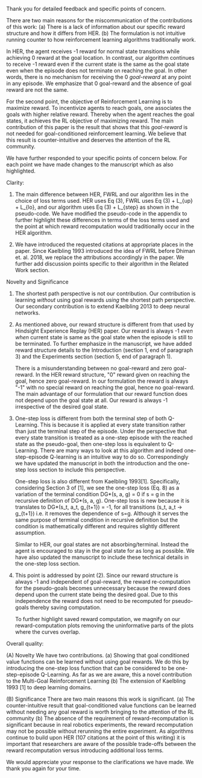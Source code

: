 Thank you for detailed feedback and specific points of concern. 

There are two main reasons for the miscommunication of the contributions of this work: 
(a) There is a lack of information about our specific reward structure and how it
differs from HER. (b) The formulation is not intuitive running counter to how
reinforcement learning algorithms traditionally work. 

In HER, the agent receives -1 reward for normal state transitions while
achieving 0 reward at the goal location. In contrast, our algorithm continues
to receive -1 reward even if the current state is the same as the goal state
even when the episode does not terminate on reaching the goal.  In other words,
there is no mechanism for receiving the 0 *goal-reward* at any point in any
episode.  We emphasize that 0 goal-reward and the absence of goal reward are
not the same. 

For the second point, the objective of Reinforcement Learning is to maximize
reward. To incentivize agents to reach goals, one associates the goals with
higher relative reward. Thereby when the agent reaches the goal states, it
achieves the RL objective of maximizing reward. The main contribution of this
paper is the result that shows that this *goal-reward* is not needed for
goal-conditioned reinforcement learning. We believe that this result is
counter-intuitive and deserves the attention of the RL community.

We have further responded to your specific points of concern below. For each
point we have made changes to the manuscript which as also highlighted. 

Clarity:
1. The main difference between HER, FWRL and our algorithm lies in the choice
   of loss terms used. HER uses Eq (3), FWRL uses Eq (3) + L_{up} + L_{lo}, and
   our algorithm uses Eq (3) + L_{step} as shown in the pseudo-code. We have modified the 
   pseudo-code in the appendix 
   to further highlight these differences in terms of the loss terms used and
   the point at which reward recomputation would traditionally occur in the HER
   algorithm.

2. We have introduced the requested citations at appropriate places in the
   paper. Since Kaelbling 1993 introduced the idea of FWRL before Dhiman et. al.
   2018, we replace the attributions accordingly in the paper. We further add
   discussion points specific to their algorithm in the Related Work section. 

Novelty and Significance
1. The shortest path perspective is not our contribution. Our contribution is
   learning *without* using goal rewards *using* the shortest path perspective.
   Our secondary contribution is to extend Kaelbling 2013 to deep neural
   networks.

2. As mentioned above, our reward structure is different from that used by
   Hindsight Experience Replay (HER) paper.  Our reward is always -1 *even when*
   current state is same as the goal state when the episode is still to be
   terminated. To further emphasize in the manuscript, we have added reward
   structure details to the Introduction (section 1, end of paragraph 3) and the Experiments
   section (section 5, end of paragraph 1).  

   There is a misunderstanding between no goal-reward and zero goal-reward. In
   the HER reward structure, "0" reward given on reaching the goal,
   hence zero goal-reward. In our formulation the reward is always "-1" with no
   special reward on reaching the goal, hence no goal-reward. The main advantage
   of our formulation that our reward function does not depend upon the goal
   state at all. Our reward is always -1 irrespective of the desired goal state.

3. One-step loss is different from both the terminal step of both Q-Learning. This is because it is applied at every state transition
   rather than just the terminal step of the episode. Under the perspective that
   every state transition is treated as a one-step episode with the reached state
   as the pseudo-goal, then one-step loss is equivalent to Q-Learning.  There are
   many ways to look at this algorithm and indeed one-step-episode Q-learning
   is an intuitive way to do so. Correspondingly we have updated the manuscript in
   both the introduction and the one-step loss section to include this
   perspective. 

   One-step loss is also different from Kaelbling 1993[1]. Specifically,
   considering Section 3 of [1], we see the one-step loss (Eq. 8) as a variation
   of the terminal condition DG*(s, a, g) = 0 if s = g in the recursive definition
   of DG*(s, a, g).  One-step loss is new because it is translates to DG*(s_t,
   a_t, g_{t+1}) = -1, for all transitions (s_t, a_t -> g_{t+1}) i.e. it removes
   the dependence of s=g.  Although it serves the same purpose of terminal
   condition in recursive definition but the condition is mathematically different
   and requires slightly different assumption. 
   
   Similar to HER, our goal states are
   not absorbing/terminal. Instead the agent is encouraged to stay in the goal
   state for as long as possible. We have also updated the
   manuscript to include these technical details in the one-step loss section. 
   
 
4. This point is addressed by point (2). Since our reward structure is always
   -1 and independent of goal-reward, the reward re-computation for the
   pseudo-goals becomes unnecessary because the reward does depend upon the
   current state being the desired goal. Due to this independence the reward does
   not need to be recomputed for pseudo-goals thereby saving computation. 

   To further highlight saved reward computation, we magnify on our
   reward-computation plots removing the uninformative parts of the plots where
   the curves overlap.

Overall quality:

(A) Novelty
We have two contributions. (a) Showing that goal conditioned value functions can be learned without using goal rewards. We do this by introducing the one-step loss function that can be considered to be one-step-episode Q-Learning. As far as we are aware, this a novel contribution to the Multi-Goal Reinforcement Learning  (b) The extension of Kaelbling 1993 [1] to deep learning domains. 


(B) Significance 
There are two main reasons this work is significant. (a) The counter-intuitive result that goal-conditioned value functions can be learned without needing any goal reward is worth bringing to the attention of the RL community (b) The absence of the requirement of reward-recomputation is significant because in real robotics experiments, the reward recomputation may not be possible without rerunning the entire experiment. As algorithms continue to build upon HER (107 citations at the point of this writing) it is important that researchers are aware of the possible trade-offs between the reward recomputation versus introducing additional loss terms. 


We would appreciate your response to the clarifications we have made. We thank you again for your time. 
